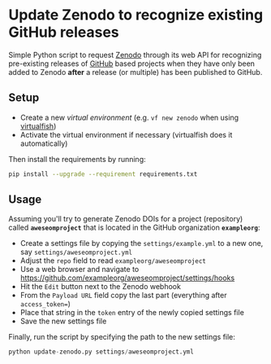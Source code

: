 # Update Zenodo to recognize existing GitHub releases

Simple Python script to request [Zenodo][1] through its web API for recognizing
pre-existing releases of [GitHub][2] based projects when they have only been
added to Zenodo **after** a release (or multiple) has been published to GitHub.

## Setup

* Create a new *virtual environment* (e.g. `vf new zenodo` when using
  [virtualfish][3])
* Activate the virtual environment if necessary (virtualfish does it
  automatically)

Then install the requirements by running:

```bash
pip install --upgrade --requirement requirements.txt
```

## Usage

Assuming you'll try to generate Zenodo DOIs for a project (repository) called
**`aweseomproject`** that is located in the GitHub organization
**`exampleorg`**:

* Create a settings file by copying the `settings/example.yml` to a new one, say
  `settings/aweseomproject.yml`
* Adjust the `repo` field to read `exampleorg/aweseomproject`
* Use a web browser and navigate to
  <https://github.com/exampleorg/aweseomproject/settings/hooks>
* Hit the `Edit` button next to the Zenodo webhook
* From the `Payload URL` field copy the last part (everything after
  `access_token=`)
* Place that string in the `token` entry of the newly copied settings file
* Save the new settings file

Finally, run the script by specifying the path to the new settings file:

```Python
python update-zenodo.py settings/aweseomproject.yml
```

[1]: https://zenodo.org
[2]: https://github.com
[3]: https://virtualfish.readthedocs.io
